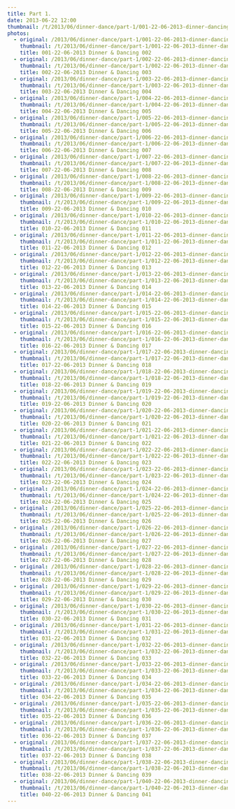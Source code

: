 ```yaml
---
title: Part 1.
date: 2013-06-22 12:00
thumbnail: /t/2013/06/dinner-dance/part-1/001-22-06-2013-dinner-dancing-002.jpg
photos:
  - original: /2013/06/dinner-dance/part-1/001-22-06-2013-dinner-dancing-002.jpg
    thumbnail: /t/2013/06/dinner-dance/part-1/001-22-06-2013-dinner-dancing-002.jpg
    title: 001-22-06-2013 Dinner & Dancing 002
  - original: /2013/06/dinner-dance/part-1/002-22-06-2013-dinner-dancing-003.jpg
    thumbnail: /t/2013/06/dinner-dance/part-1/002-22-06-2013-dinner-dancing-003.jpg
    title: 002-22-06-2013 Dinner & Dancing 003
  - original: /2013/06/dinner-dance/part-1/003-22-06-2013-dinner-dancing-004.jpg
    thumbnail: /t/2013/06/dinner-dance/part-1/003-22-06-2013-dinner-dancing-004.jpg
    title: 003-22-06-2013 Dinner & Dancing 004
  - original: /2013/06/dinner-dance/part-1/004-22-06-2013-dinner-dancing-005.jpg
    thumbnail: /t/2013/06/dinner-dance/part-1/004-22-06-2013-dinner-dancing-005.jpg
    title: 004-22-06-2013 Dinner & Dancing 005
  - original: /2013/06/dinner-dance/part-1/005-22-06-2013-dinner-dancing-006.jpg
    thumbnail: /t/2013/06/dinner-dance/part-1/005-22-06-2013-dinner-dancing-006.jpg
    title: 005-22-06-2013 Dinner & Dancing 006
  - original: /2013/06/dinner-dance/part-1/006-22-06-2013-dinner-dancing-007.jpg
    thumbnail: /t/2013/06/dinner-dance/part-1/006-22-06-2013-dinner-dancing-007.jpg
    title: 006-22-06-2013 Dinner & Dancing 007
  - original: /2013/06/dinner-dance/part-1/007-22-06-2013-dinner-dancing-008.jpg
    thumbnail: /t/2013/06/dinner-dance/part-1/007-22-06-2013-dinner-dancing-008.jpg
    title: 007-22-06-2013 Dinner & Dancing 008
  - original: /2013/06/dinner-dance/part-1/008-22-06-2013-dinner-dancing-009.jpg
    thumbnail: /t/2013/06/dinner-dance/part-1/008-22-06-2013-dinner-dancing-009.jpg
    title: 008-22-06-2013 Dinner & Dancing 009
  - original: /2013/06/dinner-dance/part-1/009-22-06-2013-dinner-dancing-010.jpg
    thumbnail: /t/2013/06/dinner-dance/part-1/009-22-06-2013-dinner-dancing-010.jpg
    title: 009-22-06-2013 Dinner & Dancing 010
  - original: /2013/06/dinner-dance/part-1/010-22-06-2013-dinner-dancing-011.jpg
    thumbnail: /t/2013/06/dinner-dance/part-1/010-22-06-2013-dinner-dancing-011.jpg
    title: 010-22-06-2013 Dinner & Dancing 011
  - original: /2013/06/dinner-dance/part-1/011-22-06-2013-dinner-dancing-012.jpg
    thumbnail: /t/2013/06/dinner-dance/part-1/011-22-06-2013-dinner-dancing-012.jpg
    title: 011-22-06-2013 Dinner & Dancing 012
  - original: /2013/06/dinner-dance/part-1/012-22-06-2013-dinner-dancing-013.jpg
    thumbnail: /t/2013/06/dinner-dance/part-1/012-22-06-2013-dinner-dancing-013.jpg
    title: 012-22-06-2013 Dinner & Dancing 013
  - original: /2013/06/dinner-dance/part-1/013-22-06-2013-dinner-dancing-014.jpg
    thumbnail: /t/2013/06/dinner-dance/part-1/013-22-06-2013-dinner-dancing-014.jpg
    title: 013-22-06-2013 Dinner & Dancing 014
  - original: /2013/06/dinner-dance/part-1/014-22-06-2013-dinner-dancing-015.jpg
    thumbnail: /t/2013/06/dinner-dance/part-1/014-22-06-2013-dinner-dancing-015.jpg
    title: 014-22-06-2013 Dinner & Dancing 015
  - original: /2013/06/dinner-dance/part-1/015-22-06-2013-dinner-dancing-016.jpg
    thumbnail: /t/2013/06/dinner-dance/part-1/015-22-06-2013-dinner-dancing-016.jpg
    title: 015-22-06-2013 Dinner & Dancing 016
  - original: /2013/06/dinner-dance/part-1/016-22-06-2013-dinner-dancing-017.jpg
    thumbnail: /t/2013/06/dinner-dance/part-1/016-22-06-2013-dinner-dancing-017.jpg
    title: 016-22-06-2013 Dinner & Dancing 017
  - original: /2013/06/dinner-dance/part-1/017-22-06-2013-dinner-dancing-018.jpg
    thumbnail: /t/2013/06/dinner-dance/part-1/017-22-06-2013-dinner-dancing-018.jpg
    title: 017-22-06-2013 Dinner & Dancing 018
  - original: /2013/06/dinner-dance/part-1/018-22-06-2013-dinner-dancing-019.jpg
    thumbnail: /t/2013/06/dinner-dance/part-1/018-22-06-2013-dinner-dancing-019.jpg
    title: 018-22-06-2013 Dinner & Dancing 019
  - original: /2013/06/dinner-dance/part-1/019-22-06-2013-dinner-dancing-020.jpg
    thumbnail: /t/2013/06/dinner-dance/part-1/019-22-06-2013-dinner-dancing-020.jpg
    title: 019-22-06-2013 Dinner & Dancing 020
  - original: /2013/06/dinner-dance/part-1/020-22-06-2013-dinner-dancing-021.jpg
    thumbnail: /t/2013/06/dinner-dance/part-1/020-22-06-2013-dinner-dancing-021.jpg
    title: 020-22-06-2013 Dinner & Dancing 021
  - original: /2013/06/dinner-dance/part-1/021-22-06-2013-dinner-dancing-022.jpg
    thumbnail: /t/2013/06/dinner-dance/part-1/021-22-06-2013-dinner-dancing-022.jpg
    title: 021-22-06-2013 Dinner & Dancing 022
  - original: /2013/06/dinner-dance/part-1/022-22-06-2013-dinner-dancing-023.jpg
    thumbnail: /t/2013/06/dinner-dance/part-1/022-22-06-2013-dinner-dancing-023.jpg
    title: 022-22-06-2013 Dinner & Dancing 023
  - original: /2013/06/dinner-dance/part-1/023-22-06-2013-dinner-dancing-024.jpg
    thumbnail: /t/2013/06/dinner-dance/part-1/023-22-06-2013-dinner-dancing-024.jpg
    title: 023-22-06-2013 Dinner & Dancing 024
  - original: /2013/06/dinner-dance/part-1/024-22-06-2013-dinner-dancing-025.jpg
    thumbnail: /t/2013/06/dinner-dance/part-1/024-22-06-2013-dinner-dancing-025.jpg
    title: 024-22-06-2013 Dinner & Dancing 025
  - original: /2013/06/dinner-dance/part-1/025-22-06-2013-dinner-dancing-026.jpg
    thumbnail: /t/2013/06/dinner-dance/part-1/025-22-06-2013-dinner-dancing-026.jpg
    title: 025-22-06-2013 Dinner & Dancing 026
  - original: /2013/06/dinner-dance/part-1/026-22-06-2013-dinner-dancing-027.jpg
    thumbnail: /t/2013/06/dinner-dance/part-1/026-22-06-2013-dinner-dancing-027.jpg
    title: 026-22-06-2013 Dinner & Dancing 027
  - original: /2013/06/dinner-dance/part-1/027-22-06-2013-dinner-dancing-028.jpg
    thumbnail: /t/2013/06/dinner-dance/part-1/027-22-06-2013-dinner-dancing-028.jpg
    title: 027-22-06-2013 Dinner & Dancing 028
  - original: /2013/06/dinner-dance/part-1/028-22-06-2013-dinner-dancing-029.jpg
    thumbnail: /t/2013/06/dinner-dance/part-1/028-22-06-2013-dinner-dancing-029.jpg
    title: 028-22-06-2013 Dinner & Dancing 029
  - original: /2013/06/dinner-dance/part-1/029-22-06-2013-dinner-dancing-030.jpg
    thumbnail: /t/2013/06/dinner-dance/part-1/029-22-06-2013-dinner-dancing-030.jpg
    title: 029-22-06-2013 Dinner & Dancing 030
  - original: /2013/06/dinner-dance/part-1/030-22-06-2013-dinner-dancing-031.jpg
    thumbnail: /t/2013/06/dinner-dance/part-1/030-22-06-2013-dinner-dancing-031.jpg
    title: 030-22-06-2013 Dinner & Dancing 031
  - original: /2013/06/dinner-dance/part-1/031-22-06-2013-dinner-dancing-032.jpg
    thumbnail: /t/2013/06/dinner-dance/part-1/031-22-06-2013-dinner-dancing-032.jpg
    title: 031-22-06-2013 Dinner & Dancing 032
  - original: /2013/06/dinner-dance/part-1/032-22-06-2013-dinner-dancing-033.jpg
    thumbnail: /t/2013/06/dinner-dance/part-1/032-22-06-2013-dinner-dancing-033.jpg
    title: 032-22-06-2013 Dinner & Dancing 033
  - original: /2013/06/dinner-dance/part-1/033-22-06-2013-dinner-dancing-034.jpg
    thumbnail: /t/2013/06/dinner-dance/part-1/033-22-06-2013-dinner-dancing-034.jpg
    title: 033-22-06-2013 Dinner & Dancing 034
  - original: /2013/06/dinner-dance/part-1/034-22-06-2013-dinner-dancing-035.jpg
    thumbnail: /t/2013/06/dinner-dance/part-1/034-22-06-2013-dinner-dancing-035.jpg
    title: 034-22-06-2013 Dinner & Dancing 035
  - original: /2013/06/dinner-dance/part-1/035-22-06-2013-dinner-dancing-036.jpg
    thumbnail: /t/2013/06/dinner-dance/part-1/035-22-06-2013-dinner-dancing-036.jpg
    title: 035-22-06-2013 Dinner & Dancing 036
  - original: /2013/06/dinner-dance/part-1/036-22-06-2013-dinner-dancing-037.jpg
    thumbnail: /t/2013/06/dinner-dance/part-1/036-22-06-2013-dinner-dancing-037.jpg
    title: 036-22-06-2013 Dinner & Dancing 037
  - original: /2013/06/dinner-dance/part-1/037-22-06-2013-dinner-dancing-038.jpg
    thumbnail: /t/2013/06/dinner-dance/part-1/037-22-06-2013-dinner-dancing-038.jpg
    title: 037-22-06-2013 Dinner & Dancing 038
  - original: /2013/06/dinner-dance/part-1/038-22-06-2013-dinner-dancing-039.jpg
    thumbnail: /t/2013/06/dinner-dance/part-1/038-22-06-2013-dinner-dancing-039.jpg
    title: 038-22-06-2013 Dinner & Dancing 039
  - original: /2013/06/dinner-dance/part-1/040-22-06-2013-dinner-dancing-041.jpg
    thumbnail: /t/2013/06/dinner-dance/part-1/040-22-06-2013-dinner-dancing-041.jpg
    title: 040-22-06-2013 Dinner & Dancing 041
---
```

